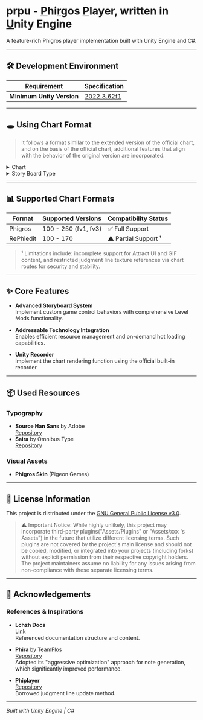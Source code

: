 # prpu - <ins>P</ins>hi<ins>r</ins>gos <ins>P</ins>layer, written in <ins>U</ins>nity Engine

A feature-rich Phigros player implementation built with Unity Engine and C#.

---

## 🛠️ Development Environment

| Requirement               | Specification                                                      |
| ------------------------- | ------------------------------------------------------------------ |
| **Minimum Unity Version** | [2022.3.62f1](https://unity.cn/release-notes/lts/2021/2022.3.62f1) |

---

## 🕳️ Using Chart Format

> It follows a format similar to the extended version of the official chart, and on the basis of the official chart, additional features that align with the behavior of the original version are incorporated.

<details> <summary>Chart</summary>

## Root
- `formatVersion`: int - Format version number
- `offset`: float - Offset value
- `storyBoard`: StoryBoard (nullable) - Story board
- `judgeLineList`: JudgeLine[] - List of judge lines

## StoryBoard
- `eventType`: int[] - Array of event types
- `events`: JudgeLineEvent[] - Array of events

## JudgeLineEvent
- `startTime`: int[] - Array of start times
- `endTime`: int[] - Array of end times
- `start`: float - Start value
- `end`: float - End value
- `easing`: int - Easing type
- `easingLeft`: float - Left easing value
- `easingRight`: float - Right easing value
- `bezierPoints`: float[] (nullable) - Array of bezier curve points

## TextEvent
- `startTime`: int[] - Array of start times
- `endTime`: int[] - Array of end times
- `start`: string - Start text
- `end`: string - End text
- `easing`: int - Easing type
- `easingLeft`: float - Left easing value
- `easingRight`: float - Right easing value
- `bezierPoints`: float[] (nullable) - Array of bezier curve points

## JudgeLineEventLayer
- `judgeLineMoveXEvents`: JudgeLineEvent[] - Array of judge line X-axis movement events
- `judgeLineMoveYEvents`: JudgeLineEvent[] - Array of judge line Y-axis movement events
- `judgeLineRotateEvents`: JudgeLineEvent[] - Array of judge line rotation events
- `judgeLineDisappearEvents`: JudgeLineEvent[] - Array of judge line disappearance events

## Note
- `type`: int - Note type
- `isFake`: bool - Whether it's a fake note
- `above`: bool - Whether it's above
- `startTime`: int[] - Array of start times
- `visibleTime`: int[] - Array of visible times
- `speed`: float - Speed
- `size`: float - Size
- `endTime`: int[] - Array of end times
- `positionX`: float - X-axis position
- `positionY`: float - Y-axis position
- `color`: int - Color
- `hitFXColor`: int - Hit effect color
- `judgeSize`: float - Judge size

## BpmItems
- `time`: int[] - Array of times
- `bpm`: float - BPM value

## Transform
- `judgeLineColorEvents`: JudgeLineEvent[] (nullable) - Array of judge line color events
- `judgeLineTextEvents`: TextEvent[] (nullable) - Array of judge line text events
- `fatherLineIndex`: int - Parent judge line index
- `localPositionMode`: bool - Whether in local position mode
- `localEulerAnglesMode`: bool - Whether in local Euler angles mode
- `zOrder`: int - Z-axis order
- `judgeLineTextureScaleXEvents`: JudgeLineEvent[] (nullable) - Array of judge line texture X-axis scale events
- `judgeLineTextureScaleYEvents`: JudgeLineEvent[] (nullable) - Array of judge line texture Y-axis scale events

## NoteControl
- `disappearControls`: ControlItem[] (nullable) - Array of disappearance control items
- `rotateControls`: ControlItem[] (nullable) - Array of rotation control items
- `sizeControl`: ControlItem[] (nullable) - Array of size control items
- `xPosControl`: ControlItem[] (nullable) - Array of X-axis position control items
- `yPosControl`: ControlItem[] (nullable) - Array of Y-axis position control items

## ControlItem
- `easing`: int - Easing type
- `value`: float - Control value
- `x`: float - X value

## JudgeLine
- `bpms`: BpmItems[] - Array of BPM items
- `notes`: Note[] - Array of notes
- `noteControls`: NoteControl (nullable) - Note controls
- `speedEvents`: JudgeLineEvent[] - Array of speed events
- `judgeLineEventLayers`: JudgeLineEventLayer[] - Array of judge line event layers
- `transform`: Transform - Transformation information

</details>

<details> <summary>Story Board Type</summary>

### Event Type Mapping
The `type` field corresponds to specific game properties, as defined in the class summary:

| Type Value | Target Property | Description |
|------------|-----------------|-------------|
| 0 | `mainCamera.orthographicSize` | Adjusts the 2D camera's field of view (orthographic size). |
| 1 | `mainCamera.transform.eulerAngles.z` | Rotates the main camera around the Z-axis. |
| 2 | `chartName.color.a` | Controls the alpha (transparency) of the "chart name" UI text. |
| 3 | `level.color.a` | Controls the alpha of the "level" UI text. |
| 4 | `score.color.a` | Controls the alpha of the "score" UI text. |
| 5 | `combo.color.a` | Controls the alpha of the "combo count" UI text. |
| 6 | `comboText.color.a` | Controls the alpha of the "Combo" label UI text. |
| 7 | `pauseBtn.color.a` | Controls the alpha of the pause button UI image. |
| 8 | `audioSource.volume` | Adjusts the volume of the main audio source. |
| 9 | `audioSource.pitch` | Adjusts the pitch (speed/tone) of the main audio source. |

</details>

---

## 📊 Supported Chart Formats

| Format    | Supported Versions   | Compatibility Status |
| --------- | -------------------- | -------------------- |
| Phigros   | 100 - 250 (fv1, fv3) | ✅ Full Support      |
| RePhiedit | 100 - 170            | ⚠️ Partial Support ¹ |

> ¹ Limitations include: incomplete support for Attract UI and GIF content, and restricted judgment line texture references via chart routes for security and stability.

---

## ✨ Core Features

- **Advanced Storyboard System**  
  Implement custom game control behaviors with comprehensive Level Mods functionality.

- **Addressable Technology Integration**  
  Enables efficient resource management and on-demand hot loading capabilities.

- **Unity Recorder**  
  Implement the chart rendering function using the official built-in recorder.

---

## 📦 Used Resources

### Typography

- **Source Han Sans** by Adobe  
  [Repository](https://github.com/adobe-fonts/source-han-sans)
- **Saira** by Omnibus Type  
  [Repository](https://github.com/Omnibus-Type/Saira)

### Visual Assets

- **Phigros Skin** (Pigeon Games)

---

## 📜 License Information

This project is distributed under the [GNU General Public License v3.0](LICENSE).

> ⚠️ Important Notice: While highly unlikely, this project may incorporate third-party plugins("Assets/Plugins" or "Assets/xxx 's Assets") in the future that utilize different licensing terms. Such plugins are not covered by the project's main license and should not be copied, modified, or integrated into your projects (including forks) without explicit permission from their respective copyright holders. The project maintainers assume no liability for any issues arising from non-compliance with these separate licensing terms.

---

## 🪼 Acknowledgements

### References & Inspirations

- **Lchzh Docs**  
  [Link](https://docs.lchzh.net/learning/phigros/)  
  Referenced documentation structure and content.

- **Phira** by TeamFlos  
  [Repository](https://github.com/TeamFlos/phira/releases)  
  Adopted its "aggressive optimization" approach for note generation, which significantly improved performance.

- **Phiplayer**  
  [Repository](https://gitee.com/z-1029/phiplayer)  
  Borrowed judgment line update method.

---

_Built with Unity Engine | C#_
